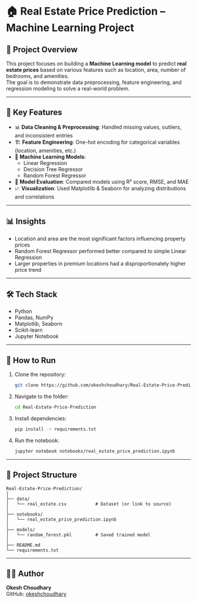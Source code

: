 # 🏠 Real Estate Price Prediction – Machine Learning Project  

## 📌 Project Overview  
This project focuses on building a **Machine Learning model** to predict **real estate prices** based on various features such as location, area, number of bedrooms, and amenities.  
The goal is to demonstrate data preprocessing, feature engineering, and regression modeling to solve a real-world problem.  

---

## 🔑 Key Features  
- 📊 **Data Cleaning & Preprocessing**: Handled missing values, outliers, and inconsistent entries  
- 🏗 **Feature Engineering**: One-hot encoding for categorical variables (location, amenities, etc.)  
- 🤖 **Machine Learning Models**:  
  - Linear Regression  
  - Decision Tree Regressor  
  - Random Forest Regressor  
- 🎯 **Model Evaluation**: Compared models using R² score, RMSE, and MAE  
- 📈 **Visualization**: Used Matplotlib & Seaborn for analyzing distributions and correlations  

---

## 📊 Insights  
- Location and area are the most significant factors influencing property prices  
- Random Forest Regressor performed better compared to simple Linear Regression  
- Larger properties in premium locations had a disproportionately higher price trend  

---

## 🛠️ Tech Stack  
- Python  
- Pandas, NumPy  
- Matplotlib, Seaborn  
- Scikit-learn  
- Jupyter Notebook  

---

## 🚀 How to Run  
1. Clone the repository:
   ```bash
   git clone https://github.com/okeshchoudhary/Real-Estate-Price-Prediction.git
   ```
2. Navigate to the folder:
   ```bash
   cd Real-Estate-Price-Prediction
   ```
3. Install dependencies:
   ```bash
   pip install -r requirements.txt
   ```
4. Run the notebook:
   ```bash
   jupyter notebook notebooks/real_estate_price_prediction.ipynb
   ```

---

## 📂 Project Structure  
```
Real-Estate-Price-Prediction/
│
├── data/
│   └── real_estate.csv           # Dataset (or link to source)
│
├── notebooks/
│   └── real_estate_price_prediction.ipynb
│
├── models/
│   └── random_forest.pkl         # Saved trained model
│
├── README.md
└── requirements.txt
```

---

## 👨‍💻 Author  
**Okesh Choudhary**  
GitHub: [okeshchoudhary](https://github.com/okeshchoudhary)  
